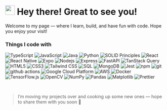 <h1><img src="https://emojis.slackmojis.com/emojis/images/1531849430/4246/blob-sunglasses.gif?1531849430" width="30"/> Hey there! Great to see you!</h1>

<p>Welcome to my page — where I learn, build, and have fun with code. Hope you enjoy your visit!<p>

<h3>Things I code with</h3>
<p>
<img alt="TypeScript" src="https://img.shields.io/badge/-TypeScript-007ACC?style=flat-square&logo=typescript&logoColor=white" />
<img alt="JavaScript" src="https://img.shields.io/badge/-JavaScript-F7DF1E?style=flat-square&logo=javascript&logoColor=white" />
<img alt="Java" src="https://img.shields.io/badge/-Java-007396?style=flat-square&logo=java&logoColor=white" />
<img alt="Python" src="https://img.shields.io/badge/-Python-3776AB?style=flat-square&logo=python&logoColor=white" />
<img alt="SOLID Principles" src="https://img.shields.io/badge/-SOLID%20Principles-F44A4A?style=flat-square&logo=code&logoColor=white" /> 
<img alt="React" src="https://img.shields.io/badge/-React-45b8d8?style=flat-square&logo=react&logoColor=white" />
<img alt="React Native" src="https://img.shields.io/badge/-React%20Native-20238a?style=flat-square&logo=react&logoColor=white" />
<img alt="Expo" src="https://img.shields.io/badge/-Expo-000020?style=flat-square&logo=expo&logoColor=white" />
<img alt="Nodejs" src="https://img.shields.io/badge/-Nodejs-43853d?style=flat-square&logo=Node.js&logoColor=white" />
<img alt="Express" src="https://img.shields.io/badge/-Express-000000?style=flat-square&logo=express&logoColor=white" />
<img alt="FastAPI" src="https://img.shields.io/badge/-FastAPI-009688?style=flat-square&logo=fastapi&logoColor=white" />
<img alt="TanStack Query" src="https://img.shields.io/badge/-TanStack%20Query-FF4154?style=flat-square&logo=react-query&logoColor=white" />  
<img alt="HTML5" src="https://img.shields.io/badge/-HTML5-E34F26?style=flat-square&logo=html5&logoColor=white" />
<img alt="CSS3" src="https://img.shields.io/badge/-CSS3-1572B6?style=flat-square&logo=css3&logoColor=white" />
<img alt="Tailwind CSS" src="https://img.shields.io/badge/-Tailwind%20CSS-06B6D4?style=flat-square&logo=tailwind-css&logoColor=white" />
<img alt="SQL" src="https://img.shields.io/badge/-SQL-4479A1?style=flat-square&logo=mysql&logoColor=white" />
<img alt="MongoDB" src="https://img.shields.io/badge/-MongoDB-13aa52?style=flat-square&logo=mongodb&logoColor=white" />
<img alt="Jest" src="https://img.shields.io/badge/-Jest-C21325?style=flat-square&logo=jest&logoColor=white" />
<img alt="npm" src="https://img.shields.io/badge/-NPM-CB3837?style=flat-square&logo=npm&logoColor=white" />
<img alt="git" src="https://img.shields.io/badge/-Git-F05032?style=flat-square&logo=git&logoColor=white" />
<img alt="github actions" src="https://img.shields.io/badge/-Github_Actions-2088FF?style=flat-square&logo=github-actions&logoColor=white" /> 
<img alt="Google Cloud Platform" src="https://img.shields.io/badge/-Google_Cloud_Platform-1a73e8?style=flat-square&logo=google-cloud&logoColor=white" />
<img alt="AWS" src="https://img.shields.io/badge/-AWS-232F3E?style=flat-square&logo=amazon-aws&logoColor=white" />
<img alt="Docker" src="https://img.shields.io/badge/-Docker-2496ED?style=flat-square&logo=docker&logoColor=white" />
<img alt="TensorFlow.js" src="https://img.shields.io/badge/-TensorFlow.js-FF6F00?style=flat-square&logo=tensorflow&logoColor=white" />
<img alt="OpenCV" src="https://img.shields.io/badge/-OpenCV-5C3EE8?style=flat-square&logo=opencv&logoColor=white" />
<img alt="NumPy" src="https://img.shields.io/badge/-NumPy-013243?style=flat-square&logo=numpy&logoColor=white" />
<img alt="Pandas" src="https://img.shields.io/badge/-Pandas-150458?style=flat-square&logo=pandas&logoColor=white" />
<img alt="Matplotlib" src="https://img.shields.io/badge/-Matplotlib-11557C?style=flat-square&logo=plotly&logoColor=white" />
<img alt="Prettier" src="https://img.shields.io/badge/-Prettier-F7B93E?style=flat-square&logo=prettier&logoColor=white" />  
</p>

<br>

>I’m moving my projects over and cooking up some new ones — hope to share them with you soon :rocket:

